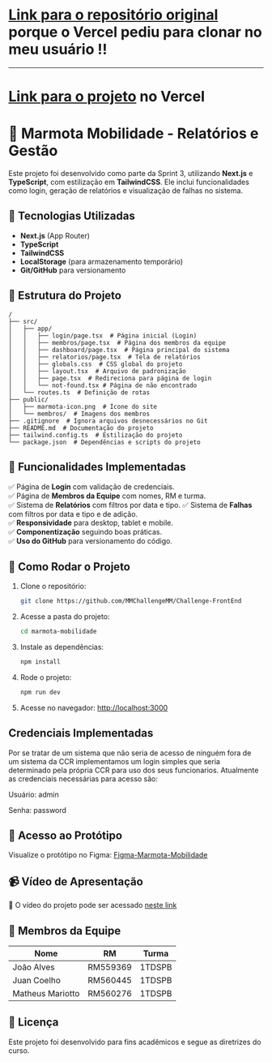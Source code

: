 # [Link para o repositório original](https://github.com/MMChallengeMM/Challenge-FrontEnd-2.git) porque o Vercel pediu para clonar no meu usuário !!
---
# [Link para o projeto](https://ch-front.vercel.app/) no Vercel
# 🦦 Marmota Mobilidade - Relatórios e Gestão
 
Este projeto foi desenvolvido como parte da Sprint 3, utilizando **Next.js** e **TypeScript**, com estilização em **TailwindCSS**. Ele inclui funcionalidades como login, geração de relatórios e visualização de falhas no sistema.
 
## 🚀 Tecnologias Utilizadas
- **Next.js** (App Router)
- **TypeScript**
- **TailwindCSS**
- **LocalStorage** (para armazenamento temporário)
- **Git/GitHub** para versionamento

## 📌 Estrutura do Projeto
 
```
/
├── src/
│   ├── app/
│   │   ├── login/page.tsx  # Página inicial (Login)
│   │   ├── membros/page.tsx  # Página dos membros da equipe
│   │   ├── dashboard/page.tsx  # Página principal do sistema
│   │   ├── relatorios/page.tsx  # Tela de relatórios
│   │   ├── globals.css  # CSS global do projeto
│   │   ├── layout.tsx  # Arquivo de padronização
│   │   ├── page.tsx  # Redireciona para página de login
│   │   └── not-found.tsx # Página de não encontrado
│   └── routes.ts  # Definição de rotas
├── public/
│   ├── marmota-icon.png  # Ícone do site
│   └── membros/  # Imagens dos membros
├── .gitignore  # Ignora arquivos desnecessários no Git
├── README.md  # Documentação do projeto
├── tailwind.config.ts  # Estilização do projeto
└── package.json  # Dependências e scripts do projeto
```
 
## 📢 Funcionalidades Implementadas
✅ Página de **Login** com validação de credenciais.  
✅ Página de **Membros da Equipe** com nomes, RM e turma.  
✅ Sistema de **Relatórios** com filtros por data e tipo.
✅ Sistema de **Falhas** com filtros por data e tipo e de adição.   
✅ **Responsividade** para desktop, tablet e mobile.  
✅ **Componentização** seguindo boas práticas.  
✅ **Uso do GitHub** para versionamento do código.  
 

 ## 🔧 Como Rodar o Projeto
 
1. Clone o repositório:
   ```bash
   git clone https://github.com/MMChallengeMM/Challenge-FrontEnd
   ```
 
2. Acesse a pasta do projeto:
   ```bash
   cd marmota-mobilidade
   ```
 
3. Instale as dependências:
   ```bash
   npm install
   ```
 
4. Rode o projeto:
   ```bash
   npm run dev
   ```
 
5. Acesse no navegador: [http://localhost:3000](http://localhost:3000)
 
## Credenciais Implementadas
Por se tratar de um sistema que não seria de acesso de ninguém fora de um sistema da CCR implementamos um login simples que seria determinado pela própria CCR para uso dos seus funcionarios. Atualmente as credenciais necessárias para acesso são:
 
Usuário: admin
 
Senha: password
 
## 🔗 Acesso ao Protótipo
Visualize o protótipo no Figma: [Figma-Marmota-Mobilidade](https://www.figma.com/design/RT1CQ4JFjZMSyyqfu6yGmy/Marmota-Mobilidade?node-id=0-1&p=f&t=VbG9F8SSmXtPC6re-0)
 
## 📹 Vídeo de Apresentação
🎥 O vídeo do projeto pode ser acessado [neste link](https://www.youtube.com/watch?v=XxLYnHuRkbc)


## 👥 Membros da Equipe
| Nome         | RM       | Turma   |
|-------------|---------|--------|
| João Alves  | RM559369 | 1TDSPB |
| Juan Coelho | RM560445 | 1TDSPB |
| Matheus Mariotto    | RM560276 | 1TDSPB |
 
## 📜 Licença
Este projeto foi desenvolvido para fins acadêmicos e segue as diretrizes do curso.
